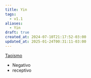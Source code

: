 ```yaml
---
title: Yin
tags:
  - v1.1
aliases:
  - Yin
draft: true
created_at: 2024-07-10T21:17:52-03:00
updated_at: 2025-01-24T00:31:11-03:00
---
```


[Taoismo](content/atomos/2024/07/10/Taoismo.md)
- Negativo
- receptivo
